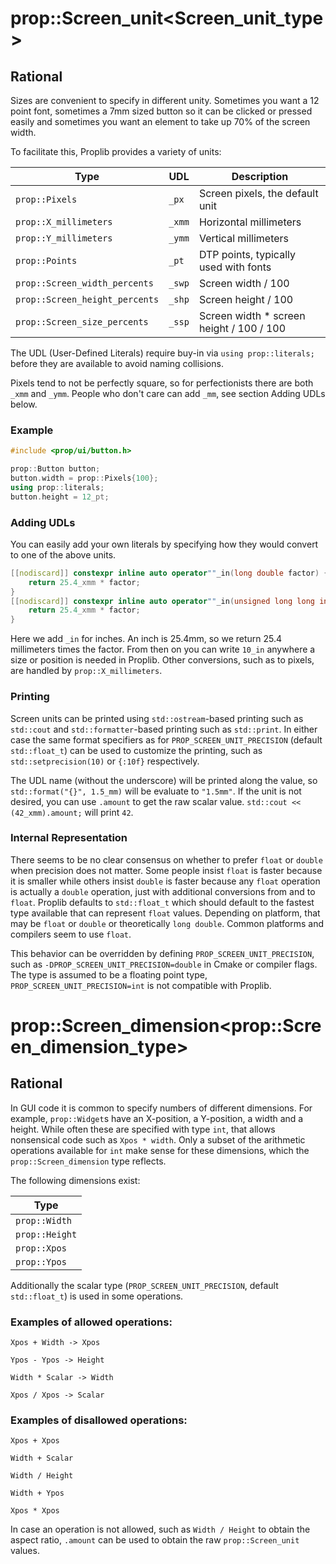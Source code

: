 # prop::Screen_unit\<Screen_unit_type>

## Rational
Sizes are convenient to specify in different unity.
Sometimes you want a 12 point font,
sometimes a 7mm sized button so it can be clicked or pressed easily
and sometimes you want an element to take up 70% of the screen width.

To facilitate this, Proplib provides a variety of units:

| Type | UDL | Description |
| --- | --- | --- |
| `prop::Pixels` | `_px` | Screen pixels, the default unit |
| `prop::X_millimeters` | `_xmm` | Horizontal millimeters |
| `prop::Y_millimeters` | `_ymm` | Vertical millimeters |
| `prop::Points` | `_pt` | DTP points, typically used with fonts |
| `prop::Screen_width_percents` | `_swp` | Screen width / 100 |
| `prop::Screen_height_percents` | `_shp` | Screen height / 100 |
| `prop::Screen_size_percents` | `_ssp` | Screen width * screen height / 100 / 100 |

The UDL (User-Defined Literals) require buy-in via `using prop::literals;` before they are available to avoid naming collisions.

Pixels tend to not be perfectly square, so for perfectionists there are both `_xmm` and `_ymm`.
People who don't care can add `_mm`, see section Adding UDLs below.

### Example
```cpp
#include <prop/ui/button.h>

prop::Button button;
button.width = prop::Pixels{100};
using prop::literals;
button.height = 12_pt;
```

### Adding UDLs

You can easily add your own literals by specifying how they would convert to one of the above units.

```cpp
[[nodiscard]] constexpr inline auto operator""_in(long double factor) {
	return 25.4_xmm * factor;
}
[[nodiscard]] constexpr inline auto operator""_in(unsigned long long int factor) {
	return 25.4_xmm * factor;
}
```
Here we add `_in` for inches. An inch is 25.4mm, so we return 25.4 millimeters times the factor.
From then on you can write `10_in` anywhere a size or position is needed in Proplib.
Other conversions, such as to pixels, are handled by `prop::X_millimeters`.

### Printing
Screen units can be printed using `std::ostream`-based printing such as `std::cout`
and `std::formatter`-based printing such as `std::print`.
In either case the same format specifiers as for `PROP_SCREEN_UNIT_PRECISION`
(default `std::float_t`) can be used to customize the printing,
such as `std::setprecision(10)` or `{:10f}` respectively.

The UDL name (without the underscore) will be printed along the value, so `std::format("{}", 1.5_mm)` will be evaluate to `"1.5mm"`.
If the unit is not desired, you can use `.amount` to get the raw scalar value.
`std::cout << (42_xmm).amount;` will print `42`.

### Internal Representation
There seems to be no clear consensus on whether to prefer `float` or `double` when precision does not matter.
Some people insist `float` is faster because it is smaller
while others insist `double` is faster because any `float` operation is actually a `double` operation,
just with additional conversions from and to `float`.
Proplib defaults to `std::float_t` which should default to the fastest type available that can represent `float` values.
Depending on platform, that may be `float` or `double` or theoretically `long double`.
Common platforms and compilers seem to use `float`.

This behavior can be overridden by defining `PROP_SCREEN_UNIT_PRECISION`,
such as `-DPROP_SCREEN_UNIT_PRECISION=double` in Cmake or compiler flags.
The type is assumed to be a floating point type,
`PROP_SCREEN_UNIT_PRECISION=int` is not compatible with Proplib.

# prop::Screen_dimension\<prop::Screen_dimension_type>

## Rational
In GUI code it is common to specify numbers of different dimensions.
For example, `prop::Widget`s have an X-position, a Y-position, a width and a height.
While often these are specified with type `int`, that allows nonsensical code
such as `Xpos * width`.
Only a subset of the arithmetic operations available for `int` make sense for these dimensions,
which the `prop::Screen_dimension` type reflects.

The following dimensions exist:

| Type |
| --- |
| `prop::Width` |
| `prop::Height` |
| `prop::Xpos` |
| `prop::Ypos` |
Additionally the scalar type (`PROP_SCREEN_UNIT_PRECISION`, default `std::float_t`) is used in some operations.

### Examples of allowed operations:

`Xpos + Width -> Xpos`

`Ypos - Ypos -> Height`

`Width * Scalar -> Width`

`Xpos / Xpos -> Scalar`

### Examples of disallowed operations:

`Xpos + Xpos`

`Width + Scalar`

`Width / Height`

`Width + Ypos`

`Xpos * Xpos`

In case an operation is not allowed, such as `Width / Height` to obtain the aspect ratio,
`.amount` can be used to obtain the raw `prop::Screen_unit` values.
